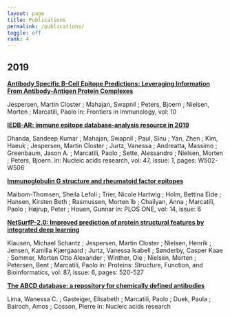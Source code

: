 ```yaml
---
layout: page
title: Publications
permalink: /publications/
toggle: off
rank: 4
---
```



## 2019

[**Antibody Specific B-Cell Epitope Predictions: Leveraging Information From Antibody-Antigen Protein Complexes**](https://www.frontiersin.org/articles/10.3389/fimmu.2019.00298/full)

Jespersen, Martin Closter ; Mahajan, Swapnil ; Peters, Bjoern ; Nielsen, Morten ; Marcatili, Paolo
in: Frontiers in Immunology, vol: 10

[**IEDB-AR: immune epitope database-analysis resource in 2019**](https://academic.oup.com/nar/article/47/W1/W502/5494780)

Dhanda, Sandeep Kumar ; Mahajan, Swapnil ; Paul, Sinu ; Yan, Zhen ; Kim, Haeuk ; Jespersen, Martin Closter ; Jurtz, Vanessa ; Andreatta, Massimo ; Greenbaum, Jason A. ; Marcatili, Paolo ; Sette, Alessandro ; Nielsen, Morten ; Peters, Bjoern.
in: Nucleic acids research, vol: 47, issue: 1, pages: W502-W506

[**Immunoglobulin G structure and rheumatoid factor epitopes**](https://journals.plos.org/plosone/article?id=10.1371/journal.pone.0217624)

Maibom-Thomsen, Sheila Lefoli ; Trier, Nicole Hartwig ; Holm, Bettina Eide ; Hansen, Kirsten Beth ; Rasmussen, Morten Ib ; Chailyan, Anna ; Marcatili, Paolo ; Højrup, Peter ; Houen, Gunnar
in: PLOS ONE, vol: 14, issue: 6

[**NetSurfP-2.0: Improved prediction of protein structural features by integrated deep learning**](https://onlinelibrary.wiley.com/doi/full/10.1002/prot.25674)

Klausen, Michael Schantz ; Jespersen, Martin Closter ; Nielsen, Henrik ; Jensen, Kamilla Kjærgaard ; Jurtz, Vanessa Isabell ; Sønderby, Casper Kaae ; Sommer, Morten Otto Alexander ; Winther, Ole ; Nielsen, Morten ; Petersen, Bent ; Marcatili, Paolo
in: Proteins: Structure, Function, and Bioinformatics, vol: 87, issue: 6, pages: 520-527

[**The ABCD database: a repository for chemically defined antibodies**](https://academic.oup.com/nar/advance-article/doi/10.1093/nar/gkz714/5549708)

Lima, Wanessa C. ; Gasteiger, Elisabeth ; Marcatili, Paolo ; Duek, Paula ; Bairoch, Amos ; Cosson, Pierre
in: Nucleic acids research
